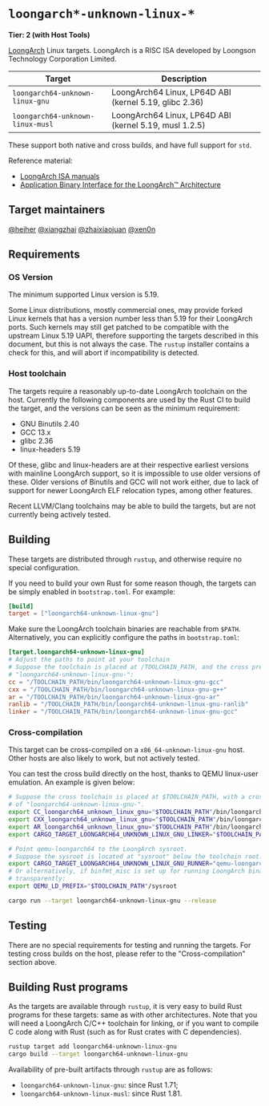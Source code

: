 # `loongarch*-unknown-linux-*`

**Tier: 2 (with Host Tools)**

[LoongArch][la-docs] Linux targets.
LoongArch is a RISC ISA developed by Loongson Technology Corporation Limited.

| Target | Description |
|--------|-------------|
| `loongarch64-unknown-linux-gnu` | LoongArch64 Linux, LP64D ABI (kernel 5.19, glibc 2.36) |
| `loongarch64-unknown-linux-musl` | LoongArch64 Linux, LP64D ABI (kernel 5.19, musl 1.2.5) |

These support both native and cross builds, and have full support for `std`.

Reference material:

* [LoongArch ISA manuals][la-docs]
* [Application Binary Interface for the LoongArch&trade; Architecture][la-abi-specs]

[la-abi-specs]: https://github.com/loongson/la-abi-specs
[la-docs]: https://loongson.github.io/LoongArch-Documentation/README-EN.html

## Target maintainers

[@heiher](https://github.com/heiher)
[@xiangzhai](https://github.com/xiangzhai)
[@zhaixiaojuan](https://github.com/zhaixiaojuan)
[@xen0n](https://github.com/xen0n)

## Requirements

### OS Version

The minimum supported Linux version is 5.19.

Some Linux distributions, mostly commercial ones, may provide forked Linux
kernels that has a version number less than 5.19 for their LoongArch ports.
Such kernels may still get patched to be compatible with the upstream Linux
5.19 UAPI, therefore supporting the targets described in this document, but
this is not always the case. The `rustup` installer contains a check for this,
and will abort if incompatibility is detected.

### Host toolchain

The targets require a reasonably up-to-date LoongArch toolchain on the host.
Currently the following components are used by the Rust CI to build the target,
and the versions can be seen as the minimum requirement:

* GNU Binutils 2.40
* GCC 13.x
* glibc 2.36
* linux-headers 5.19

Of these, glibc and linux-headers are at their respective earliest versions with
mainline LoongArch support, so it is impossible to use older versions of these.
Older versions of Binutils and GCC will not work either, due to lack of support
for newer LoongArch ELF relocation types, among other features.

Recent LLVM/Clang toolchains may be able to build the targets, but are not
currently being actively tested.

## Building

These targets are distributed through `rustup`, and otherwise require no
special configuration.

If you need to build your own Rust for some reason though, the targets can be
simply enabled in `bootstrap.toml`. For example:

```toml
[build]
target = ["loongarch64-unknown-linux-gnu"]
```

Make sure the LoongArch toolchain binaries are reachable from `$PATH`.
Alternatively, you can explicitly configure the paths in `bootstrap.toml`:

```toml
[target.loongarch64-unknown-linux-gnu]
# Adjust the paths to point at your toolchain
# Suppose the toolchain is placed at /TOOLCHAIN_PATH, and the cross prefix is
# "loongarch64-unknown-linux-gnu-":
cc = "/TOOLCHAIN_PATH/bin/loongarch64-unknown-linux-gnu-gcc"
cxx = "/TOOLCHAIN_PATH/bin/loongarch64-unknown-linux-gnu-g++"
ar = "/TOOLCHAIN_PATH/bin/loongarch64-unknown-linux-gnu-ar"
ranlib = "/TOOLCHAIN_PATH/bin/loongarch64-unknown-linux-gnu-ranlib"
linker = "/TOOLCHAIN_PATH/bin/loongarch64-unknown-linux-gnu-gcc"
```

### Cross-compilation

This target can be cross-compiled on a `x86_64-unknown-linux-gnu` host.
Other hosts are also likely to work, but not actively tested.

You can test the cross build directly on the host, thanks to QEMU linux-user emulation.
An example is given below:

```sh
# Suppose the cross toolchain is placed at $TOOLCHAIN_PATH, with a cross prefix
# of "loongarch64-unknown-linux-gnu-".
export CC_loongarch64_unknown_linux_gnu="$TOOLCHAIN_PATH"/bin/loongarch64-unknown-linux-gnu-gcc
export CXX_loongarch64_unknown_linux_gnu="$TOOLCHAIN_PATH"/bin/loongarch64-unknown-linux-gnu-g++
export AR_loongarch64_unknown_linux_gnu="$TOOLCHAIN_PATH"/bin/loongarch64-unknown-linux-gnu-gcc-ar
export CARGO_TARGET_LOONGARCH64_UNKNOWN_LINUX_GNU_LINKER="$TOOLCHAIN_PATH"/bin/loongarch64-unknown-linux-gnu-gcc

# Point qemu-loongarch64 to the LoongArch sysroot.
# Suppose the sysroot is located at "sysroot" below the toolchain root:
export CARGO_TARGET_LOONGARCH64_UNKNOWN_LINUX_GNU_RUNNER="qemu-loongarch64 -L $TOOLCHAIN_PATH/sysroot"
# Or alternatively, if binfmt_misc is set up for running LoongArch binaries
# transparently:
export QEMU_LD_PREFIX="$TOOLCHAIN_PATH"/sysroot

cargo run --target loongarch64-unknown-linux-gnu --release
```

## Testing

There are no special requirements for testing and running the targets.
For testing cross builds on the host, please refer to the "Cross-compilation"
section above.

## Building Rust programs

As the targets are available through `rustup`, it is very easy to build Rust
programs for these targets: same as with other architectures.
Note that you will need a LoongArch C/C++ toolchain for linking, or if you want
to compile C code along with Rust (such as for Rust crates with C dependencies).

```sh
rustup target add loongarch64-unknown-linux-gnu
cargo build --target loongarch64-unknown-linux-gnu
```

Availability of pre-built artifacts through `rustup` are as follows:

* `loongarch64-unknown-linux-gnu`: since Rust 1.71;
* `loongarch64-unknown-linux-musl`: since Rust 1.81.
